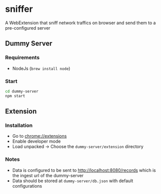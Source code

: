 # sniffer

A WebExtension that sniff network traffics on browser and send them to a pre-configured server

## Dummy Server

### Requirements

- NodeJs (`brew install node`)

### Start

```sh
cd dummy-server
npm start
```

## Extension

### Installation

- Go to [chrome://extensions](chrome://extensions)
- Enable developer mode
- Load unpacked -> Choose the `dummy-server/extension` directory

### Notes

- Data is configured to be sent to [http://localhost:8080/records](http://localhost:8080/records) which is the ingest url of the dummy-server
- Data should be stored at `dummy-server/db.json` with default configurations

